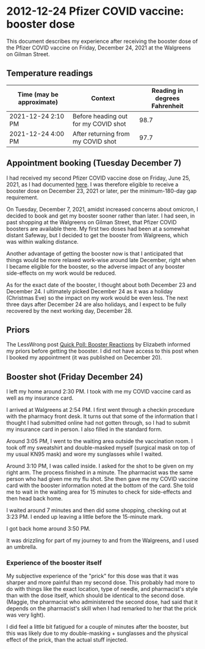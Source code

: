 # 2012-12-24 Pfizer COVID vaccine: booster dose

This document describes my experience after receiving the booster dose
of the Pfizer COVID vaccine on Friday, December 24, 2021 at the
Walgreens on Gilman Street.

## Temperature readings

Time (may be approximate) | Context | Reading in degrees Fahrenheit
-- | -- | --
2021-12-24 2:10 PM | Before heading out for my COVID shot | 98.7
2021-12-24 4:00 PM | After returning from my COVID shot | 97.7

## Appointment booking (Tuesday December 7)

I had received my second Pfizer COVID vaccine dose on Friday, June 25,
2021, as I had documented
[here](2021-06-25-pfizer-covid-vaccine-dose-2.md). I was therefore
eligible to receive a booster dose on December 23, 2021 or later, per
the minimum-180-day gap requirement.

On Tuesday, December 7, 2021, amidst increased concerns about omicron,
I decided to book and get my booster sooner rather than later. I had
seen, in past shopping at the Walgreens on Gilman Street, that Pfizer
COVID boosters are available there. My first two doses had been at a
somewhat distant Safeway, but I decided to get the booster from
Walgreens, which was within walking distance.

Another advantage of getting the booster now is that I anticipated
that things would be more relaxed work-wise around late December,
right when I became eligible for the booster, so the adverse impact of
any booster side-effects on my work would be reduced.

As for the exact date of the booster, I thought about both December 23
and December 24. I ultimately picked December 24 as it was a holiday
(Christmas Eve) so the impact on my work would be even less. The next
three days after December 24 are also holidays, and I expect to be
fully recovered by the next working day, December 28.

## Priors

The LessWrong post [Quick Poll: Booster
Reactions](https://www.lesswrong.com/posts/QHBBeSYqdFdnNcFut/quick-poll-booster-reactions)
by Elizabeth informed my priors before getting the booster. I did not
have access to this post when I booked my appointment (it was
published on December 20).

## Booster shot (Friday December 24)

I left my home around 2:30 PM. I took with me my COVID vaccine card as
well as my insurance card.

I arrived at Walgreens at 2:54 PM. I first went through a checkin
procedure with the pharmacy front desk. It turns out that some of the
information that I thought I had submitted online had not gotten
through, so I had to submit my insurance card in person. I also filled
in the standard form.

Around 3:05 PM, I went to the waiting area outside the vaccination
room. I took off my sweatshirt and double-masked myself (surgical mask
on top of my usual KN95 mask) and wore my sunglasses while I waited.

Around 3:10 PM, I was called inside. I asked for the shot to be given
on my right arm. The process finished in a minute. The pharmacist was
the same person who had given me my flu shot. She then gave me my
COVID vaccine card with the booster information noted at the bottom of
the card. She told me to wait in the waiting area for 15 minutes to
check for side-effects and then head back home.

I waited around 7 minutes and then did some shopping, checking out at
3:23 PM. I ended up leaving a little before the 15-minute mark.

I got back home around 3:50 PM.

It was drizzling for part of my journey to and from the Walgreens, and
I used an umbrella.

### Experience of the booster itself

My subjective experience of the "prick" for this dose was that it was
sharper and more painful than my second dose. This probably had more
to do with things like the exact location, type of needle, and
pharmacist's style than with the dose itself, which should be
identical to the second dose. (Maggie, the pharmacist who administered
the second dose, had said that it depends on the pharmacist's skill
when I had remarked to her that the prick was very light).

I did feel a little bit fatigued for a couple of minutes after the
booster, but this was likely due to my double-masking + sunglasses and
the physical effect of the prick, than the actual stuff injected.
